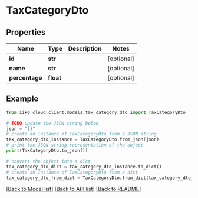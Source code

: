 # TaxCategoryDto


## Properties

Name | Type | Description | Notes
------------ | ------------- | ------------- | -------------
**id** | **str** |  | [optional] 
**name** | **str** |  | [optional] 
**percentage** | **float** |  | [optional] 

## Example

```python
from iiko_cloud_client.models.tax_category_dto import TaxCategoryDto

# TODO update the JSON string below
json = "{}"
# create an instance of TaxCategoryDto from a JSON string
tax_category_dto_instance = TaxCategoryDto.from_json(json)
# print the JSON string representation of the object
print(TaxCategoryDto.to_json())

# convert the object into a dict
tax_category_dto_dict = tax_category_dto_instance.to_dict()
# create an instance of TaxCategoryDto from a dict
tax_category_dto_from_dict = TaxCategoryDto.from_dict(tax_category_dto_dict)
```
[[Back to Model list]](../README.md#documentation-for-models) [[Back to API list]](../README.md#documentation-for-api-endpoints) [[Back to README]](../README.md)


